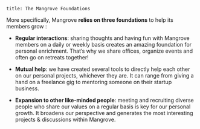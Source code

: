 ```
title: The Mangrove Foundations
```

More specifically, Mangrove **relies on three foundations** to help its members grow :

- **Regular interactions**: sharing thoughts and having fun with Mangrove members on a daily or weekly basis creates an amazing foundation for personal enrichment. That’s why we share offices, organize events and often go on retreats together!

- **Mutual help**: we have created several tools to directly help each other on our personal projects, whichever they are. It can range from giving a hand on a freelance gig to mentoring someone on their startup business.

- **Expansion to other like-minded people**: meeting and recruiting diverse people who share our values on a regular basis is key for our personal growth. It broadens our perspective and generates the most interesting projects & discussions within Mangrove.
